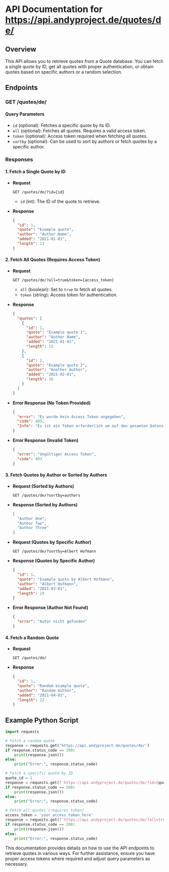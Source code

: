 # API Documentation for https://api.andyproject.de/quotes/de/

## Overview
This API allows you to retrieve quotes from a Quote database. You can fetch a single quote by ID, get all quotes with proper authentication, or obtain quotes based on specific authors or a random selection. 

## Endpoints

### GET /quotes/de/

#### Query Parameters

- `id` (optional): Fetches a specific quote by its ID.
- `all` (optional): Fetches all quotes. Requires a valid access token.
- `token` (optional): Access token required when fetching all quotes.
- `sortby` (optional): Can be used to sort by authors or fetch quotes by a specific author.

### Responses

#### 1. Fetch a Single Quote by ID

- **Request**
  ```http
  GET /quotes/de/?id={id}
  ```
  - `id` (int): The ID of the quote to retrieve.

- **Response**
  ```json
  {
    "id": 1,
    "quote": "Example quote",
    "author": "Author Name",
    "added": "2021-01-01",
    "length": 13
  }
  ```

#### 2. Fetch All Quotes (Requires Access Token)

- **Request**
  ```http
  GET /quotes/de/?all=true&token={access_token}
  ```
  - `all` (boolean): Set to `true` to fetch all quotes.
  - `token` (string): Access token for authentication.

- **Response**
  ```json
  {
    "quotes": [
      {
        "id": 1,
        "quote": "Example quote 1",
        "author": "Author Name",
        "added": "2021-01-01",
        "length": 15
      },
      {
        "id": 2,
        "quote": "Example quote 2",
        "author": "Another Author",
        "added": "2021-02-01",
        "length": 16
      }
    ]
  }
  ```

- **Error Response (No Token Provided)**
  ```json
  {
    "error": "Es wurde kein Access Token angegeben",
    "code": 403,
    "Info": "Es ist ein Token erforderlich um auf den gesamten Datensatz zuzugreifen."
  }
  ```

- **Error Response (Invalid Token)**
  ```json
  {
    "error": "Ungültiger Access Token",
    "code": 403
  }
  ```

#### 3. Fetch Quotes by Author or Sorted by Authors

- **Request (Sorted by Authors)**
  ```http
  GET /quotes/de/?sortby=authors
  ```

- **Response (Sorted by Authors)**
  ```json
  [
    "Author One",
    "Author Two",
    "Author Three"
  ]
  ```

- **Request (Quotes by Specific Author)**
  ```http
  GET /quotes/de/?sortby=Albert Hofmann
  ```

- **Response (Quotes by Specific Author)**
  ```json
  {
    "id": 1,
    "quote": "Example quote by Albert Hofmann",
    "author": "Albert Hofmann",
    "added": "2021-03-01",
    "length": 29
  }
  ```

- **Error Response (Author Not Found)**
  ```json
  {
    "error": "Autor nicht gefunden"
  }
  ```

#### 4. Fetch a Random Quote

- **Request**
  ```http
  GET /quotes/de/
  ```

- **Response**
  ```json
  {
    "id": 1,
    "quote": "Random example quote",
    "author": "Random Author",
    "added": "2021-04-01",
    "length": 22
  }
  ```

## Example Python Script

```python
import requests

# Fetch a random quote
response = requests.get('https://api.andyproject.de/quotes/de/')
if response.status_code == 200:
    print(response.json())
else:
    print("Error:", response.status_code)

# Fetch a specific quote by ID
quote_id = 1
response = requests.get(f'https://api.andyproject.de/quotes/de/?id={quote_id}')
if response.status_code == 200:
    print(response.json())
else:
    print("Error:", response.status_code)

# Fetch all quotes (requires token)
access_token = 'your_access_token_here'
response = requests.get(f'https://api.andyproject.de/quotes/de/?all=true&token={access_token}')
if response.status_code == 200:
    print(response.json())
else:
    print("Error:", response.status_code)
```

This documentation provides details on how to use the API endpoints to retrieve quotes in various ways. For further assistance, ensure you have proper access tokens where required and adjust query parameters as necessary.
